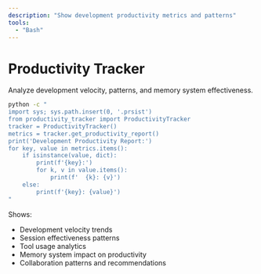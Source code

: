 ```yaml
---
description: "Show development productivity metrics and patterns"
tools:
  - "Bash"
---
```


# Productivity Tracker

Analyze development velocity, patterns, and memory system effectiveness.

```bash
python -c "
import sys; sys.path.insert(0, '.prsist')
from productivity_tracker import ProductivityTracker
tracker = ProductivityTracker()
metrics = tracker.get_productivity_report()
print('Development Productivity Report:')
for key, value in metrics.items():
    if isinstance(value, dict):
        print(f'{key}:')
        for k, v in value.items():
            print(f'  {k}: {v}')
    else:
        print(f'{key}: {value}')
"
```

Shows:
- Development velocity trends
- Session effectiveness patterns
- Tool usage analytics
- Memory system impact on productivity
- Collaboration patterns and recommendations